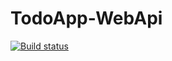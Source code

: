 # TodoApp-WebApi

[![Build status](https://ci.appveyor.com/api/projects/status/80ijkun0t8v15dxw?svg=true)](https://ci.appveyor.com/project/chrismcbride76/todoapp-webapi)
